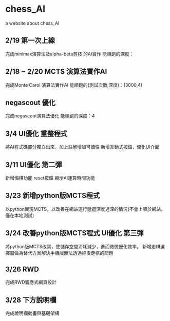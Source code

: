 # chess_AI
a website about chess_AI

## 2/19 第一次上線
完成minimax演算法及alpha-beta剪枝 的AI實作
能順跑的深度：

## 2/18 ~ 2/20 MCTS 演算法實作AI
完成Monte Carol 演算法實作AI
能順跑的(測試次數,深度)：(3000,4)

## negascout 優化
完成negascout演算法優化
能順跑的深度：4

## 3/4 UI優化 重整程式
將AI程式碼部分獨立出來，加上註解增加可讀性
新增互動式按鈕，優化UI介面

## 3/11 UI優化 第二彈
新增悔棋功能 reset按鈕 顯示AI運算時間功能

## 3/23 新增python版MCTS程式
以python實現MCTS，以改善在網站運行遞迴深度過深的情況(不會上架於網站，僅在本地測試)

## 3/24 改善python版MCTS程式 UI優化 第三彈
將python版MCTS改寫，使儲存空間消耗減少，進而微微優化效率。
新增走棋選擇器做為替代方案解決手機版無法透過拖曳走棋的問題

## 3/26 RWD
完成RWD響應式網頁設計

## 3/28 下方說明欄
完成說明欄動畫與基礎架構
